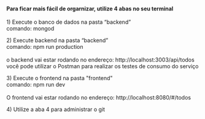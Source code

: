 <h4>Para ficar mais fácil de orgarnizar, utilize 4 abas no seu terminal</h4>

<p>
    1) Execute o banco de dados na pasta “backend”</br>
	comando: mongod
</p>

<p>
    2) Execute backend na pasta “backend”</br>
	comando: npm run production</br></br>
    o backend vai estar rodando no endereço: http://localhost:3003/api/todos</br>
	você pode utilizar o Postman para realizar os testes de consumo do serviço
</p>

<p>
    3) Execute o frontend na pasta "frontend"</br>
    comando: npm run dev</br></br>
    O frontend vai estar rodando no endereço: http://localhost:8080/#/todos
</p>

<p>
    4) Utilize a aba 4 para administrar o git
</p>